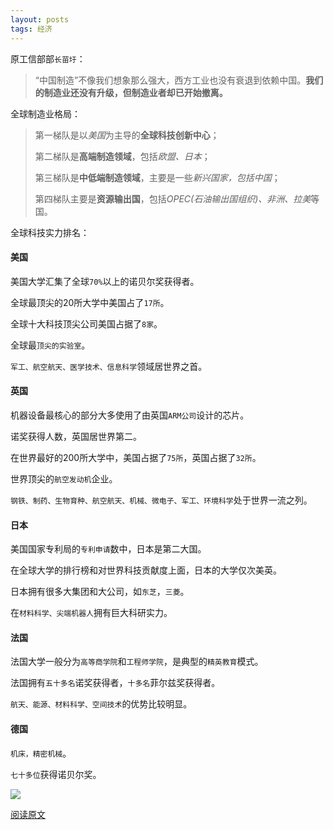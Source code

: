 ```yaml
---
layout: posts
tags: 经济
---
```



原工信部部`长苗圩`：

>  “中国制造”不像我们想象那么强大，西方工业也没有衰退到依赖中国。**我们的制造业还没有升级，但制造业者却已开始撤离。**

全球制造业格局：

> 第一梯队是以*美国*为主导的**全球科技创新中心**；
>
> 第二梯队是**高端制造领域**，包括*欧盟、日本*；
>
> 第三梯队是**中低端制造领域**，主要是一些*新兴国家，包括中国*；
>
> 第四梯队主要是**资源输出国**，包括*OPEC(石油输出国组织)、非洲、拉美*等国。

全球科技实力排名：



#### 美国

美国大学汇集了全球`70%`以上的诺贝尔奖获得者。

全球最顶尖的20所大学中美国占了`17所`。

全球十大科技顶尖公司美国占据了`8家`。

全球最`顶尖的实验室`。

`军工、航空航天、医学技术、信息科学`领域居世界之首。



#### 英国

机器设备最核心的部分大多使用了由英国`ARM公司`设计的芯片。

诺奖获得人数，英国居世界第二。

在世界最好的200所大学中，美国占据了`75所`，英国占据了`32所`。

世界顶尖的`航空发动机`企业。

`钢铁、制药、生物育种、航空航天、机械、微电子、军工、环境科学`处于世界一流之列。



#### 日本

美国国家专利局的`专利申请`数中，日本是第二大国。

在全球大学的排行榜和对世界科技贡献度上面，日本的大学仅次美英。

日本拥有很多大集团和大公司，如`东芝`，`三菱`。

在`材料科学、尖端机器人`拥有巨大科研实力。



#### 法国

法国大学一般分为`高等商学院`和`工程师学院`，是典型的`精英教育`模式。

法国拥有`五十多名`诺奖获得者，`十多名`菲尔兹奖获得者。

`航天、能源、材料科学、空间技术`的优势比较明显。



#### 德国

`机床，精密机械`。

`七十多位`获得诺贝尔奖。

![](http://8.134.51.249/DailyRead/assets/images/0208-4.webp)



[阅读原文](https://mp.weixin.qq.com/s/EktOyfAezkLLeQ-sDH2LSw)